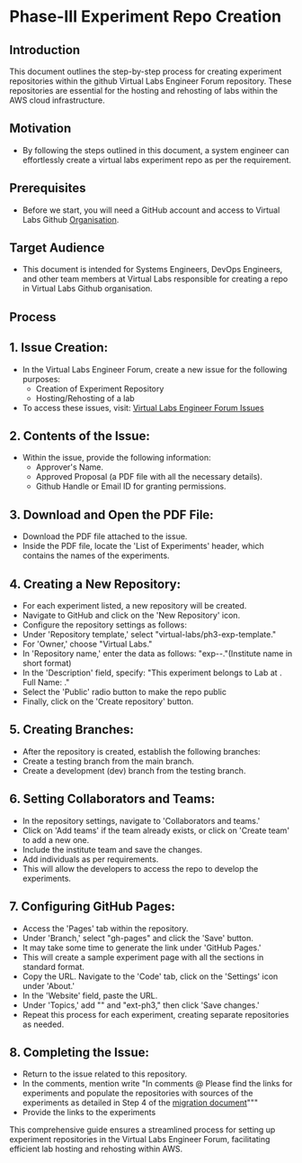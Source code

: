 # Phase-III Experiment Repo Creation

## Introduction 
This document outlines the step-by-step process for creating experiment repositories within the github Virtual Labs Engineer Forum repository. 
These repositories are essential for the hosting and rehosting of labs within the AWS cloud infrastructure.

## Motivation
- By following the steps outlined in this document, a system engineer can effortlessly create a virtual labs experiment repo as per the requirement.

## Prerequisites
- Before we start, you will need a GitHub account and access to Virtual Labs Github [Organisation](https://github.com/virtual-labs).

## Target Audience 
- This document is intended for Systems Engineers, DevOps Engineers, and other team members at Virtual Labs responsible for creating a repo in Virtual Labs Github organisation.

## Process
## 1. Issue Creation:
- In the Virtual Labs Engineer Forum, create a new issue for the following purposes:
   - Creation of Experiment Repository
   - Hosting/Rehosting of a lab
- To access these issues, visit: [Virtual Labs Engineer Forum Issues](https://github.com/virtual-labs/engineers-forum/issues)

## 2. Contents of the Issue:
- Within the issue, provide the following information:
  - Approver's Name.
  - Approved Proposal (a PDF file with all the necessary details).
  - Github Handle or Email ID for granting permissions.
 
## 3. Download and Open the PDF File:
- Download the PDF file attached to the issue.
- Inside the PDF file, locate the 'List of Experiments' header, which contains the names of the experiments.

## 4. Creating a New Repository:
- For each experiment listed, a new repository will be created.
- Navigate to GitHub and click on the 'New Repository' icon.
- Configure the repository settings as follows:
- Under 'Repository template,' select "virtual-labs/ph3-exp-template."
- For 'Owner,' choose "Virtual Labs."
- In 'Repository name,' enter the data as follows: "exp-<experiment name>-<institute name>."(Institute name in short format)
- In the 'Description' field, specify: "This experiment belongs to <Labname> Lab at <institutename>. Full Name: <Experiment Full name>."
- Select the 'Public' radio button to make the repo public
- Finally, click on the 'Create repository' button.

## 5. Creating Branches:
- After the repository is created, establish the following branches:
- Create a testing branch from the main branch.
- Create a development (dev) branch from the testing branch.

## 6. Setting Collaborators and Teams:
- In the repository settings, navigate to 'Collaborators and teams.'
- Click on 'Add teams' if the team already exists, or click on 'Create team' to add a new one.
- Include the institute team and save the changes.
- Add individuals as per requirements.
- This will allow the developers to access the repo to develop the experiments.

## 7. Configuring GitHub Pages:
- Access the 'Pages' tab within the repository.
- Under 'Branch,' select "gh-pages" and click the 'Save' button.
- It may take some time to generate the link under 'GitHub Pages.'
- This will create a sample experiment page with all the sections in standard format.
- Copy the URL. Navigate to the 'Code' tab, click on the 'Settings' icon under 'About.'
- In the 'Website' field, paste the URL.
- Under 'Topics,' add "<institute name>" and "ext-ph3," then click 'Save changes.'
- Repeat this process for each experiment, creating separate repositories as needed.

## 8. Completing the Issue:
- Return to the issue related to this repository.
- In the comments, mention write "In comments @<institute name> Please find the links for **<lab Name>** experiments and populate the repositories with sources of the experiments as detailed in Step 4 of the [migration document](https://github.com/virtual-labs/engineers-forum/blob/master/migration-process.md)"""
- Provide the links to the experiments

This comprehensive guide ensures a streamlined process for setting up experiment repositories in the Virtual Labs Engineer Forum, 
facilitating efficient lab hosting and rehosting within AWS.









